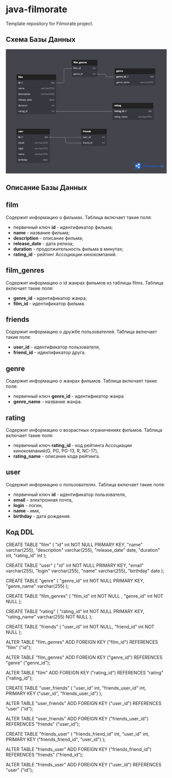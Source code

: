 # java-filmorate
Template repository for Filmorate project.

## Схема Базы Данных
![Схема Базы Данных](Filmorate.png)

## Описание Базы Данных

## film

Содержит информацию о фильмах.
Таблица включает такие поля:
* первичный ключ **id** - идентификатор фильма;
* **name** - название фильма;
* **description** - описание фильма;
* **release_date** - дата релиза;
* **duration** - продолжительность фильма в минутах;
* **rating_id** - рейтинг Ассоциации кинокомпаний.

## film_genres

Содержит информацию о id жанрах фильмов из таблицы films.
Таблица включает такие поля:
* **genre_id** - идентификатор жанра;
* **film_id** - идентификатор фильма.

## friends

Содержит информацию о дружбе пользователей.
Таблица включает такие поля:
* **user_id** - идентификатор пользователя,
* **friend_id** - идентификатор друга.

## genre

Содержит информацию о жанрах фильмов.
Таблица включает такие поля:
* первичный ключ **genre_id** - идентификатор жанра
* **genre_name** - название жанра.

## rating

Содержит информацию о возрастных ограничениях фильмов.
Таблица включает такие поля:
* первичный ключ **rating_id** - код рейтинга Ассоциации кинокомпаний(G, PG, PG-13, R, NC-17),
* **rating_name** - описание кода рейтинга.

## user

Содержит информацию о пользователях.
Таблица включает такие поля:
* первичный ключ **id** - идентификатор пользователя,
* **email** - электронная почта,
* **login** - логин,
* **name** - имя,
* **birthday** - дата рождения.


## Код DDL

CREATE TABLE "film" (
  "id" int NOT NULL PRIMARY KEY,
  "name" varchar(255),
  "description" varchar(255),
  "release_date" date,
  "duration" int,
  "rating_id" int
);

CREATE TABLE "user" (
  "id" int NOT NULL PRIMARY KEY,
  "email" varchar(255),
  "login" varchar(255),
  "name" varchar(255),
  "birthday" date
);

CREATE TABLE "genre" (
  "genre_id" int NOT NULL PRIMARY KEY,
  "genre_name" varchar(255)
);

CREATE TABLE "film_genres" (
  "film_id" int NOT NULL ,
  "genre_id" int NOT NULL
);

CREATE TABLE "rating" (
  "rating_id" int NOT NULL PRIMARY KEY,
  "rating_name" varchar(255) NOT NULL
);

CREATE TABLE "friends" (
  "user_id" int NOT NULL,
  "friend_id" int NOT NULL
);

ALTER TABLE "film_genres" ADD FOREIGN KEY ("film_id") REFERENCES "film" ("id");

ALTER TABLE "film_genres" ADD FOREIGN KEY ("genre_id") REFERENCES "genre" ("genre_id");

ALTER TABLE "film" ADD FOREIGN KEY ("rating_id") REFERENCES "rating" ("rating_id");

CREATE TABLE "user_friends" (
  "user_id" int,
  "friends_user_id" int,
  PRIMARY KEY ("user_id", "friends_user_id")
);

ALTER TABLE "user_friends" ADD FOREIGN KEY ("user_id") REFERENCES "user" ("id");

ALTER TABLE "user_friends" ADD FOREIGN KEY ("friends_user_id") REFERENCES "friends" ("user_id");


CREATE TABLE "friends_user" (
  "friends_friend_id" int,
  "user_id" int,
  PRIMARY KEY ("friends_friend_id", "user_id")
);

ALTER TABLE "friends_user" ADD FOREIGN KEY ("friends_friend_id") REFERENCES "friends" ("friend_id");

ALTER TABLE "friends_user" ADD FOREIGN KEY ("user_id") REFERENCES "user" ("id");


